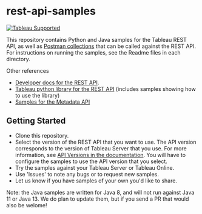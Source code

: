 
# rest-api-samples
[![Tableau Supported](https://img.shields.io/badge/Support%20Level-Tableau%20Supported-53bd92.svg)](https://www.tableau.com/support-levels-it-and-developer-tools)

This repository contains Python and Java samples for the Tableau REST API, as well as [Postman collections](https://www.postman.com/) that can be called against the REST API. For instructions on running the samples, see the Readme files in each directory.

Other references
- [Developer docs for the REST API](http://onlinehelp.tableau.com/current/api/rest_api/en-us/help.htm).
- [Tableau python library for the REST API](https://github.com/tableau/server-client-python) (includes samples showing how to use the library)
- [Samples for the Metadata API](https://github.com/tableau/metadata-api-samples)

Getting Started
---------------

* Clone this repository.
* Select the version of the REST API that you want to use. The API version corresponds to the version of Tableau Server that you use.
  For more information, see [API Versions in the documentation](http://onlinehelp.tableau.com/current/api/rest_api/en-us/help.htm#REST/rest_api_concepts_versions.htm). You will have to configure the samples to use the API version that you select.
* Try the samples against your Tableau Server or Tableau Online.
* Use 'Issues' to note any bugs or to request new samples.
* Let us know if you have samples of your own you'd like to share.

Note: the Java samples are written for Java 8, and will not run against Java 11 or Java 13. We do plan to update them, but if you send a PR that would also be welome!
